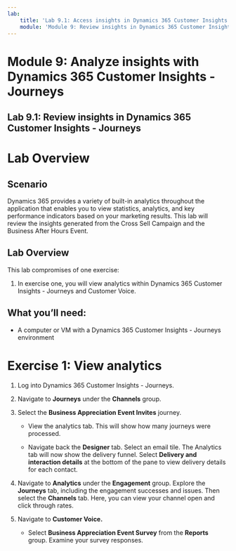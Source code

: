 ```yaml
---
lab:
    title: 'Lab 9.1: Access insights in Dynamics 365 Customer Insights - Journeys'
    module: 'Module 9: Review insights in Dynamics 365 Customer Insights - Journeys'
---
```


# Module 9: Analyze insights with Dynamics 365 Customer Insights - Journeys

## Lab 9.1: Review insights in Dynamics 365 Customer Insights - Journeys

 

# Lab Overview

## Scenario

Dynamics 365 provides a variety of built-in analytics throughout the application that enables you to view statistics, analytics, and key performance indicators based on your marketing results. This lab will review the insights generated from the Cross Sell Campaign and the Business After Hours Event.

## Lab Overview

This lab compromises of one exercise:

1. In exercise one, you will view analytics within Dynamics 365 Customer Insights - Journeys and Customer Voice.

## What you’ll need:

- A computer or VM with a Dynamics 365 Customer Insights - Journeys environment

 

# Exercise 1: View analytics

1. Log into Dynamics 365 Customer Insights - Journeys.

2. Navigate to **Journeys** under the **Channels** group.

3. Select the **Business Appreciation Event Invites** journey. 

	- View the analytics tab. This will show how many journeys were processed.

	- Navigate back the **Designer** tab. Select an email tile. The Analytics tab will now show the delivery funnel. Select **Delivery and interaction details** at the bottom of the pane to view delivery details for each contact.

4. Navigate to **Analytics** under the **Engagement** group. Explore the **Journeys** tab, including the engagement successes and issues. Then select the **Channels** tab. Here, you can view your channel open and click through rates.

8. Navigate to **Customer Voice.**

	- Select **Business Appreciation Event Survey** from the **Reports** group. Examine your survey responses.

